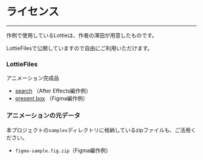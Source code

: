 # ライセンス
___

作例で使用しているLottieは、作者の澤田が用意したものです。

LottieFilesで公開していますので自由にご利用いただけます。

### LottieFiles
アニメーション完成品
- [search](https://lottiefiles.com/animations/search-Vh3WxgMdj8) （After Effects編作例）
- [present box](https://lottiefiles.com/animations/present-box-Y3Fe6YX9uW) （Figma編作例）


### アニメーションの元データ
本プロジェクトの`samples`ディレクトリに格納しているzipファイルも、ご活用ください。

- `figma-sample.fig.zip`（Figma編作例）